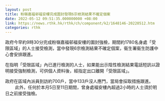 ```yaml
---
layout: post
title: 粉嶺嘉福邨福安樓完成圍封發現6宗檢測結果不確定個案
date: 2022-05-12 09:51:35.000000000 +08:00
link: https://news.rthk.hk/rthk/ch/component/k2/1648146-20220512.htm
categories: rthk
---
```


​政府今早約9時30分完成粉嶺嘉福邨福安樓的圍封強檢，期間約1780名身處「受限區域」的人士接受檢測，當中發現6宗檢測結果不確定個案，衞生署衞生防護中心會安排跟進。

在指明「受限區域」內已進行檢測的人士，如果能出示陰性檢測結果電話短訊以證明接受強制檢測，可供個人資料後，經指定出口離開「受限區域」。

政府在區域內派員到訪約700戶，當中133戶沒人應門，當局會採取措施跟進。
　　 
此外，任何於本月5日至11日期間，曾身處福安樓內超過2小時的人士須於明日之前接受強檢。
